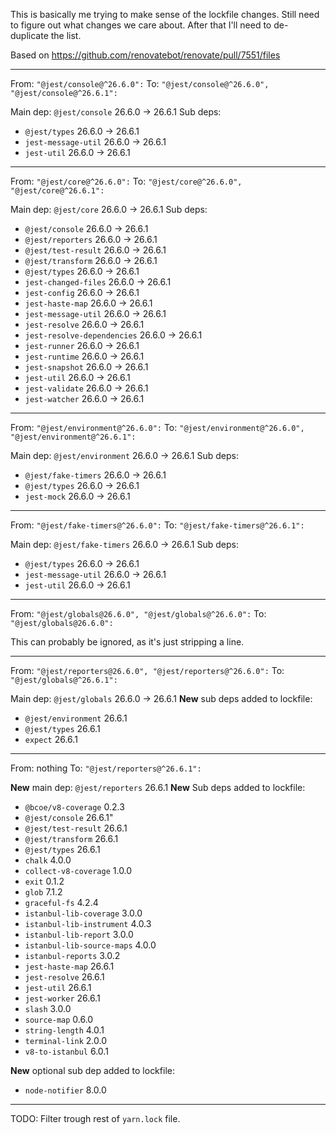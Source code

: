 This is basically me trying to make sense of the lockfile changes.
Still need to figure out what changes we care about.
After that I'll need to de-duplicate the list.

Based on https://github.com/renovatebot/renovate/pull/7551/files

---

From: `"@jest/console@^26.6.0":`
To: `"@jest/console@^26.6.0", "@jest/console@^26.6.1":`

Main dep: `@jest/console` 26.6.0 -> 26.6.1
Sub deps:

- `@jest/types` 26.6.0 -> 26.6.1
- `jest-message-util` 26.6.0 -> 26.6.1
- `jest-util` 26.6.0 -> 26.6.1

---

From: `"@jest/core@^26.6.0":`
To: `"@jest/core@^26.6.0", "@jest/core@^26.6.1":`

Main dep: `@jest/core` 26.6.0 -> 26.6.1
Sub deps:

- `@jest/console` 26.6.0 -> 26.6.1
- `@jest/reporters` 26.6.0 -> 26.6.1
- `@jest/test-result` 26.6.0 -> 26.6.1
- `@jest/transform` 26.6.0 -> 26.6.1
- `@jest/types` 26.6.0 -> 26.6.1
- `jest-changed-files` 26.6.0 -> 26.6.1
- `jest-config` 26.6.0 -> 26.6.1
- `jest-haste-map` 26.6.0 -> 26.6.1
- `jest-message-util` 26.6.0 -> 26.6.1
- `jest-resolve` 26.6.0 -> 26.6.1
- `jest-resolve-dependencies` 26.6.0 -> 26.6.1
- `jest-runner` 26.6.0 -> 26.6.1
- `jest-runtime` 26.6.0 -> 26.6.1
- `jest-snapshot` 26.6.0 -> 26.6.1
- `jest-util` 26.6.0 -> 26.6.1
- `jest-validate` 26.6.0 -> 26.6.1
- `jest-watcher` 26.6.0 -> 26.6.1

---

From: `"@jest/environment@^26.6.0":`
To: `"@jest/environment@^26.6.0", "@jest/environment@^26.6.1":`

Main dep: `@jest/environment` 26.6.0 -> 26.6.1
Sub deps:

- `@jest/fake-timers` 26.6.0 -> 26.6.1
- `@jest/types` 26.6.0 -> 26.6.1
- `jest-mock` 26.6.0 -> 26.6.1

---

From: `"@jest/fake-timers@^26.6.0":`
To: `"@jest/fake-timers@^26.6.1":`

Main dep: `@jest/fake-timers` 26.6.0 -> 26.6.1
Sub deps:

- `@jest/types` 26.6.0 -> 26.6.1
- `jest-message-util` 26.6.0 -> 26.6.1
- `jest-util` 26.6.0 -> 26.6.1

---

From: `"@jest/globals@26.6.0", "@jest/globals@^26.6.0":`
To: `"@jest/globals@26.6.0":`

This can probably be ignored, as it's just stripping a line.

---

From: `"@jest/reporters@26.6.0", "@jest/reporters@^26.6.0":`
To: `"@jest/globals@^26.6.1":`

Main dep: `@jest/globals` 26.6.0 -> 26.6.1
**New** sub deps added to lockfile:

- `@jest/environment` 26.6.1
- `@jest/types` 26.6.1
- `expect` 26.6.1

---

From: nothing
To: `"@jest/reporters@^26.6.1":`

**New** main dep: `@jest/reporters` 26.6.1
**New** Sub deps added to lockfile:

- `@bcoe/v8-coverage` 0.2.3
- `@jest/console` 26.6.1"
- `@jest/test-result` 26.6.1
- `@jest/transform` 26.6.1
- `@jest/types` 26.6.1
- `chalk` 4.0.0
- `collect-v8-coverage` 1.0.0
- `exit` 0.1.2
- `glob` 7.1.2
- `graceful-fs` 4.2.4
- `istanbul-lib-coverage` 3.0.0
- `istanbul-lib-instrument` 4.0.3
- `istanbul-lib-report` 3.0.0
- `istanbul-lib-source-maps` 4.0.0
- `istanbul-reports` 3.0.2
- `jest-haste-map` 26.6.1
- `jest-resolve` 26.6.1
- `jest-util` 26.6.1
- `jest-worker` 26.6.1
- `slash` 3.0.0
- `source-map` 0.6.0
- `string-length` 4.0.1
- `terminal-link` 2.0.0
- `v8-to-istanbul` 6.0.1

**New** optional sub dep added to lockfile:

- `node-notifier` 8.0.0

---

TODO: Filter trough rest of `yarn.lock` file.
